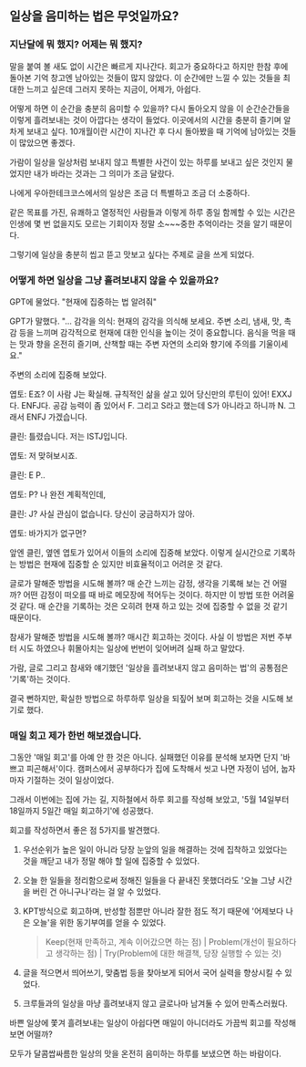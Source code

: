 ## 일상을 음미하는 법은 무엇일까요?

### 지난달에 뭐 했지? 어제는 뭐 했지?

말을 붙여 볼 새도 없이 시간은 빠르게 지나간다. 회고가 중요하다고 하지만 한참 후에 돌아본 기억 창고엔 남아있는 것들이 많지 않았다. 이 순간에만 느낄 수 있는 것들을 최대한 느끼고 싶은데 그러지 못하는 지금이, 어제가, 아쉽다.

어떻게 하면 이 순간을 충분히 음미할 수 있을까? 다시 돌아오지 않을 이 순간순간들을 이렇게 흘려보내는 것이 아깝다는 생각이 들었다. 이곳에서의 시간을 충분히 즐기며 알차게 보내고 싶다. 10개월이란 시간이 지나간 후 다시 돌아봤을 때 기억에 남아있는 것들이 많았으면 좋겠다.

가람이 일상을 일상처럼 보내지 않고 특별한 사건이 있는 하루를 보내고 싶은 것인지 물었지만 내가 바라는 것과는 그 의미가 조금 달랐다.

나에게 우아한테크코스에서의 일상은 조금 더 특별하고 조금 더 소중하다.

같은 목표를 가진, 유쾌하고 열정적인 사람들과 이렇게 하루 종일 함께할 수 있는 시간은 인생에 몇 번 없을지도 모르는 기회이자 정말 소~~~중한 추억이라는 것을 알기 때문이다.

그렇기에 일상을 충분히 씹고 뜯고 맛보고 싶다는 주제로 글을 쓰게 되었다.

### 어떻게 하면 일상을 그냥 흘려보내지 않을 수 있을까요?

GPT에 물었다. "현재에 집중하는 법 알려줘"

GPT가 말했다. "... 감각을 의식: 현재의 감각을 의식해 보세요. 주변 소리, 냄새, 맛, 촉감 등을 느끼며 감각적으로 현재에 대한 인식을 높이는 것이 중요합니다. 음식을 먹을 때는 맛과 향을 온전히 즐기며, 산책할 때는 주변 자연의 소리와 향기에 주의를 기울이세요."

주변의 소리에 집중해 보았다.

엽토: E죠? 이 사람 J는 확실해. 규칙적인 삶을 살고 있어 당신만의 루틴이 있어! EXXJ다. ENFJ다. 공감 능력이 좀 있어서 F. 그리고 S라고 했는데 S가 아니라고 하니까 N. 그래서 ENFJ 가겠습니다.

클린: 틀렸습니다. 저는 ISTJ입니다.

엽토: 저 맞혀보시죠.

클린: E P..

엽토: P? 나 완전 계획적인데,

클린: J? 사실 관심이 없습니다. 당신이 궁금하지가 않아.

엽토: 바가지가 없구먼?

앞엔 클린, 옆엔 엽토가 있어서 이들의 소리에 집중해 보았다. 이렇게 실시간으로 기록하는 방법은 현재에 집중할 순 있지만 비효율적이고 어려운 것 같다.

글로가 말해준 방법을 시도해 볼까? 매 순간 느끼는 감정, 생각을 기록해 보는 건 어떨까? 어떤 감정이 떠오를 때 바로 메모장에 적어두는 것이다. 하지만 이 방법 또한 어려울 것 같다. 매 순간을 기록하는 것은 오히려 현재 하고 있는 것에 집중할 수 없을 것 같기 때문이다.

참새가 말해준 방법을 시도해 볼까? 매시간 회고하는 것이다. 사실 이 방법은 저번 주부터 시도 하였으나 휘몰아치는 일상에 번번이 잊어버려 실패
하고 말았다.

가람, 글로 그리고 참새와 얘기했던 '일상을 흘려보내지 않고 음미하는 법'의 공통점은 '기록'하는 것이다.

결국 뻔하지만, 확실한 방법으로 하루하루 일상을 되짚어 보며 회고하는 것을 시도해 보기로 했다.

### 매일 회고 제가 한번 해보겠습니다.

그동안 '매일 회고'를 아예 안 한 것은 아니다.
실패했던 이유를 분석해 보자면 단지 '바쁘고 피곤해서'이다.
캠퍼스에서 공부하다가 집에 도착해서 씻고 나면 자정이 넘어, 눕자마자 기절하는 것이 일상이었다.

그래서 이번에는 집에 가는 길, 지하철에서 하루 회고를 작성해 보았고, '5월 14일부터 18일까지 5일간 매일 회고하기'에 성공했다.

회고를 작성하면서 좋은 점 5가지를 발견했다.

1. 우선순위가 높은 일이 아니라 당장 눈앞의 일을 해결하는 것에 집착하고 있었다는 것을 깨닫고 내가 정말 해야 할 일에 집중할 수 있었다.

2. 오늘 한 일들을 정리함으로써 정해진 일들을 다 끝내진 못했더라도 '오늘 그냥 시간을 버린 건 아니구나'라는 걸 알 수 있었다.

3. KPT방식으로 회고하며, 반성할 점뿐만 아니라 잘한 점도 적기 때문에 '어제보다 나은 오늘'을 위한 동기부여를 얻을 수 있었다.

   > Keep(현재 만족하고, 계속 이어갔으면 하는 점) | Problem(개선이 필요하다고 생각하는 점) | Try(Problem에 대한 해결책, 당장 실행할 수 있는 것)

4. 글을 적으면서 띄어쓰기, 맞춤법 등을 찾아보게 되어서 국어 실력을 향상시킬 수 있었다.

5. 크루들과의 일상을 마냥 흘려보내지 않고 글로나마 남겨둘 수 있어 만족스러웠다.

바쁜 일상에 쫓겨 흘려보내는 일상이 아쉽다면 매일이 아니더라도 가끔씩 회고를 작성해 보면 어떨까?

모두가 달콤쌉싸름한 일상의 맛을 온전히 음미하는 하루를 보냈으면 하는 바람이다.
